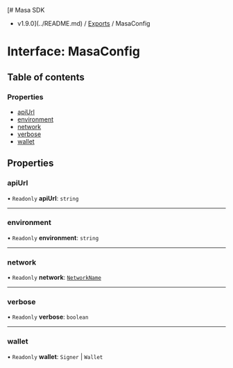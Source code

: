 [# Masa SDK
 - v1.9.0](../README.md) / [Exports](../modules.md) / MasaConfig

# Interface: MasaConfig

## Table of contents

### Properties

- [apiUrl](MasaConfig.md#apiurl)
- [environment](MasaConfig.md#environment)
- [network](MasaConfig.md#network)
- [verbose](MasaConfig.md#verbose)
- [wallet](MasaConfig.md#wallet)

## Properties

### apiUrl

• `Readonly` **apiUrl**: `string`

___

### environment

• `Readonly` **environment**: `string`

___

### network

• `Readonly` **network**: [`NetworkName`](../modules.md#networkname)

___

### verbose

• `Readonly` **verbose**: `boolean`

___

### wallet

• `Readonly` **wallet**: `Signer` \| `Wallet`
